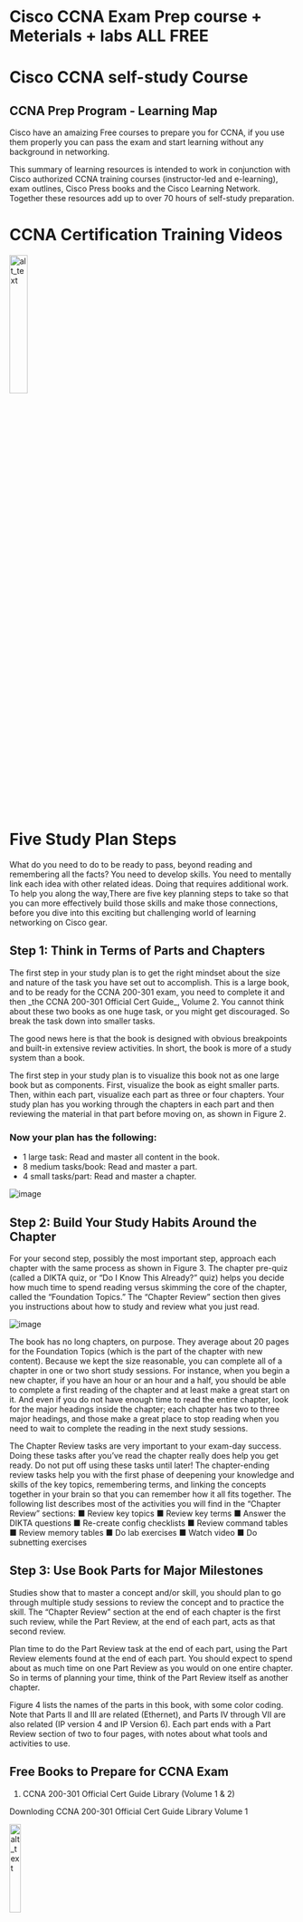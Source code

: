 <h1>Cisco CCNA Exam Prep course + Meterials + labs ALL FREE</h1>

# Cisco CCNA self-study Course

## CCNA Prep Program - Learning Map
Cisco have an amaizing Free courses to prepare you for CCNA, if you use them properly you can pass the exam and start learning without any background in networking.

This summary of learning resources is intended to work in conjunction with Cisco authorized CCNA training courses (instructor-led and e-learning), exam outlines, Cisco Press books and the Cisco Learning Network. Together these resources add up to over 70 hours of self-study preparation.

# CCNA Certification Training Videos
[<img alt="alt_text" width="25%" src="https://user-images.githubusercontent.com/72484101/197089560-70bc0bdf-2c42-49dc-be2c-87b7328dcb39.png" />](https://learningnetwork.cisco.com/s/learning-plan-detail-standard?ltui__urlRecordId=a1c3i0000007mhzAAA&ltui__urlRedirect=learning-plan-detail-standard/)
<h1>Five Study Plan Steps</h1>
<p>What do you need to do to be ready to pass, beyond reading and remembering all the facts? You need to develop skills. You need to mentally link each idea with other related ideas. Doing that requires additional work. To help you along the way,There are five key planning steps to take so that you can more effectively build those skills and make those connections, before you dive into this exciting but challenging world of learning networking on Cisco gear.</p>

<h2>Step 1: Think in Terms of Parts and Chapters</h2>
The first step in your study plan is to get the right mindset about the size and nature of the task you have set out to accomplish. This is a large book, and to be ready for the CCNA 200-301 exam, you need to complete it and then _the CCNA 200-301 Official Cert Guide_, Volume 2. You cannot think about these two books as one huge task, or you might get discouraged. So break the task down into smaller tasks.

<p>The good news here is that the book is designed with obvious breakpoints and built-in extensive review activities. In short, the book is more of a study system than a book.</p>

The first step in your study plan is to visualize this book not as one large book but as components. First, visualize the book as eight smaller parts. Then, within each part, visualize each part as three or four chapters. Your study plan has you working through the chapters in each part  and then reviewing the material in that part before moving on, as shown in Figure 2.

<h3>Now your plan has the following:</h3>
<ul>
	<li>1 large task: Read and master all content in the book.</li>
	<li>8 medium tasks/book: Read and master a part.</li>
	<li>4 small tasks/part: Read and master a chapter.</li>
</ul>

![image](https://user-images.githubusercontent.com/72484101/197928048-f62f6be9-e979-4310-8352-62b2ebcfbd27.png)

<h2>Step 2: Build Your Study Habits Around the Chapter</h2>
For your second step, possibly the most important step, approach each chapter with the same process as shown in Figure 3. The chapter pre-quiz (called a DIKTA quiz, or “Do I Know This Already?” quiz) helps you decide how much time to spend reading versus skimming the core of the chapter, called the “Foundation Topics.” The “Chapter Review” section then gives you instructions about how to study and review what you just read.

![image](https://user-images.githubusercontent.com/72484101/197928131-9532c97c-138f-42fd-b763-3ed6ba1d02e5.png)

The book has no long chapters, on purpose. They average about 20 pages for the Foundation Topics (which is the part of the chapter with new content). Because we kept the size reasonable, you can complete all of a chapter in one or two short study sessions. For instance, when you begin a new chapter, if you have an hour or an hour and a half, you should be able to complete a first reading of the chapter and at least make a great start on it. And even if you do not have enough time to read the entire chapter, look for the major headings inside the chapter; each chapter has two to three major headings, and those make a great place to stop reading when you need to wait to complete the reading in the next study sessions.

The Chapter Review tasks are very important to your exam-day success. Doing these tasks after you’ve read the chapter really does help you get ready. Do not put off using these tasks until later! The chapter-ending review tasks help you with the first phase of deepening your knowledge and skills of the key topics, remembering terms, and linking the concepts together in your brain so that you can remember how it all fits together. The following list describes most of the activities you will find in the “Chapter Review” sections:
■ Review key topics
■ Review key terms
■ Answer the DIKTA questions
■ Re-create config checklists
■ Review command tables
■ Review memory tables
■ Do lab exercises
■ Watch video
■ Do subnetting exercises

<h2>Step 3: Use Book Parts for Major Milestones</h2>
<p> Studies show that to master a concept and/or skill, you should plan to go through multiple study sessions to review the concept and to practice the skill. The “Chapter Review” section at the end of each chapter is the first such review, while the Part Review, at the end of each part, acts as that second review.</p>
<p>Plan time to do the Part Review task at the end of each part, using the Part Review elements found at the end of each part. You should expect to spend about as much time on one Part Review as you would on one entire chapter. So in terms of planning your time, think of the Part Review itself as another chapter.</p>

<p> Figure 4 lists the names of the parts in this book, with some color coding. Note that Parts II and III are related (Ethernet), and Parts IV through VII are also related (IP version 4 and IP Version 6). Each part ends with a Part Review section of two to four pages, with notes about what tools and activities to use.</p>


<h2> Free Books to Prepare for CCNA Exam</h2>

1. CCNA 200-301 Official Cert Guide Library (Volume 1 & 2)

Downloding CCNA 200-301 Official Cert Guide Library Volume 1

[<img alt="alt_text" width="20%" src="https://user-images.githubusercontent.com/72484101/197371103-0a7846fb-572a-48ff-958b-a43394f38dc2.png"/>](https://github.com/Meshaal-Mouawad/CCNA-cisco-exam/files/9845670/CCNA_200_301_Official_Cert_Guide_Volume.pdf)

Downloding CCNA 200-301 Official Cert Guide Library Volume 2

[<img alt="alt_text" width="20%" src="https://user-images.githubusercontent.com/72484101/197371103-0a7846fb-572a-48ff-958b-a43394f38dc2.png"/>](https://github.com/Meshaal-Mouawad/CCNA-cisco-exam/files/9845676/ccna-200-301-vol.-2.pdf)

2. 31 Days Before your CCNA Exam: A Day-By-Day Review Guide for the CCNA 200-301 Certification Exam

[<img alt="alt_text" width="20%" src="https://user-images.githubusercontent.com/72484101/197371865-263709eb-bf10-49ca-b5cc-a17d07fa5ef8.png"/>](https://github.com/Meshaal-Mouawad/CCNA-cisco-exam/files/9845703/CiscoPress-31-Days-Before-your-CCNA-200-301-Exam.pdf)

3. CCNA Routing and Switching Portable Command Guide 4th edition

[<img alt="alt_text" width="20%" src="https://user-images.githubusercontent.com/72484101/197371591-3904b627-cc57-4dfd-9212-b2b411a537c0.png"/>](https://github.com/Meshaal-Mouawad/CCNA-cisco-exam/files/9845687/CCNA_Routing_and_Switching_Portable_Command_Guide_Technet24.pdf)


<h2>How to use the Material</h2>


<h4> References </h4>

<h5> Michel Mouawd </h5>


</body>
</html>
